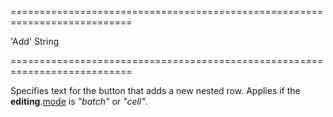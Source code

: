 ===========================================================================
<!--default-->'Add'<!--/default-->
<!--type-->String<!--/type-->
===========================================================================

<!--shortDescription-->
Specifies text for the button that adds a new nested row. Applies if the **editing**.[mode](/Documentation/ApiReference/UI_Widgets/dxTreeList/Configuration/editing/#mode) is *"batch"* or *"cell"*.
<!--/shortDescription-->

<!--fullDescription-->

<!--/fullDescription-->